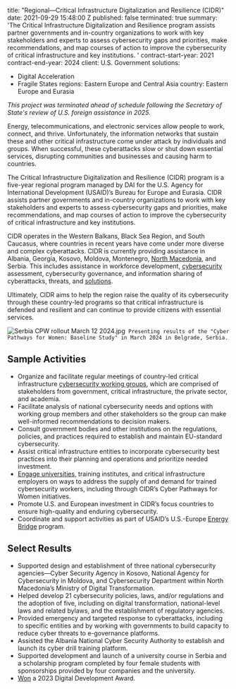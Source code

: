 
title: "Regional—Critical Infrastructure Digitalization and Resilience (CIDR)"
date: 2021-09-29 15:48:00 Z
published: false
terminated: true
summary: 'The Critical Infrastructure Digitalization and Resilience program assists
  partner governments and in-country organizations to work with key stakeholders and
  experts to assess cybersecurity gaps and priorities, make recommendations, and map
  courses of action to improve the cybersecurity of critical infrastructure and key
  institutions. '
contract-start-year: 2021
contract-end-year: 2024
client: U.S. Government
solutions:
- Digital Acceleration
- Fragile States
regions: Eastern Europe and Central Asia
country: Eastern Europe and Eurasia


<aside><em>This project was terminated ahead of schedule following the Secretary of State's review of U.S. foreign assistance in 2025.</em></aside>

Energy, telecommunications, and electronic services allow people to work, connect, and thrive. Unfortunately, the information networks that sustain these and other critical infrastructure come under attack by individuals and groups. When successful, these cyberattacks slow or shut down essential services, disrupting communities and businesses and causing harm to countries.

The Critical Infrastructure Digitalization and Resilience (CIDR) program is a five-year regional program managed by DAI for the U.S. Agency for International Development (USAID)’s Bureau for Europe and Eurasia. CIDR assists partner governments and in-country organizations to work with key stakeholders and experts to assess cybersecurity gaps and priorities, make recommendations, and map courses of action to improve the cybersecurity of critical infrastructure and key institutions.

CIDR operates in the Western Balkans, Black Sea Region, and South Caucasus, where countries in recent years have come under more diverse and complex cyberattacks. CIDR is currently providing assistance in Albania, Georgia, Kosovo, Moldova, Montenegro, [North Macedonia](https://dai-global-digital.com/overcoming-gender-biases-to-support-cyber-workforce-development-in-north-macedonia.html), and Serbia. This includes assistance in workforce development, [cybersecurity](https://dai-global-digital.com/north-macedonia-completes-cybersecurity-coordination-exercise.html) assessment, cybersecurity governance, and information sharing of cyberattacks, threats, and [solutions](https://dai-global-digital.com/how-multi-stakeholder-coalitions-can-enhance-policy-and-regulatory-frameworks-for-cybersecurity.html).

Ultimately, CIDR aims to help the region raise the quality of its cybersecurity through these country-led programs so that critical infrastructure is defended and resilient and can continue to provide citizens with essential services.

![Serbia CPW rollout March 12 2024.jpg](/uploads/Serbia%20CPW%20rollout%20March%2012%202024.jpg)` Presenting results of the "Cyber Pathways for Women: Baseline Study" in March 2024 in Belgrade, Serbia.`

## Sample Activities

* Organize and facilitate regular meetings of country-led critical infrastructure [cybersecurity working groups](https://medium.com/usaid-2030/ctrl-alt-defend-3649d4bc9433), which are comprised of stakeholders from government, critical infrastructure, the private sector, and academia.
* Facilitate analysis of national cybersecurity needs and options with working group members and other stakeholders so the group can make well-informed recommendations to decision makers.
* Consult government bodies and other institutions on the regulations, policies, and practices required to establish and maintain EU-standard cybersecurity.
* Assist critical infrastructure entities to incorporate cybersecurity best practices into their planning and operations and prioritize needed investment.
* [Engage universities](https://dai-global-digital.com/overcoming-gender-biases-to-support-cyber-workforce-development-in-north-macedonia.html), training institutes, and critical infrastructure employers on ways to address the supply of and demand for trained cybersecurity workers, including through CIDR’s Cyber Pathways for Women initiatives.
* Promote U.S. and European investment in CIDR’s focus countries to ensure high-quality and enduring cybersecurity.
* Coordinate and support activities as part of USAID’s U.S.-Europe [Energy Bridge](https://www.usaid.gov/about-us/organization/bureau-europe-eurasia/us-europe-energy-bridge) program.

## Select Results

* Supported design and establishment of three national cybersecurity agencies—Cyber Security Agency in Kosovo, National Agency for Cybersecurity in Moldova, and Cybersecurity Department within North Macedonia’s Ministry of Digital Transformation. 
* Helped develop 21 cybersecurity policies, laws, and/or regulations and the adoption of five, including on digital transformation, national-level laws and related bylaws, and the establishment of regulatory agencies. 
* Provided emergency and targeted response to cyberattacks, including to specific entities and by working with governments to build capacity to reduce cyber threats to e-governance platforms. 
* Assisted the Albania National Cyber Security Authority to establish and launch its cyber drill training platform. 
* Supported development and launch of a university course in Serbia and a scholarship program completed by four female students with sponsorships provided by four companies and the university. 
* [Won](https://www.dai.com/news/dais-cidr-program-wins-usaid-2023-digital-development-award) a 2023 Digital Development Award.
